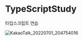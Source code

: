 # TypeScriptStudy
타입스크립트 연습

![KakaoTalk_20220701_204754016](https://user-images.githubusercontent.com/96584994/176888850-679c4943-d60f-444f-9320-2a9b381cf11b.jpg)